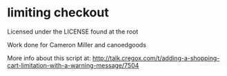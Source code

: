 # limiting checkout
Licensed under the LICENSE found at the root

Work done for Cameron Miller and canoedgoods

More info about this script at: http://talk.cregox.com/t/adding-a-shopping-cart-limitation-with-a-warning-message/7504